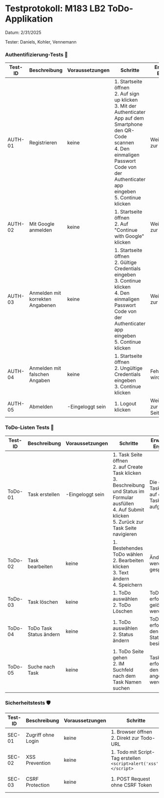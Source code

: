 
# Testprotokoll: M183 LB2 ToDo-Applikation
Datum: 2/31/2025

Tester: Daniels, Kohler, Vennemann

### Authentifizierung-Tests 🔑

| Test-ID | Beschreibung | Voraussetzungen | Schritte | Erwartetes Ergebnis | Status |
|---------|--------------|-----------------|----------|---------------------|--------|
| AUTH-01 | Registrieren  | keine | 1. Startseite öffnen<br>2. Auf sign up klicken<br>3. Mit der Authenticater App auf dem Smartphone den QR-Code scannen<br>4. Den einmaligen Passwort Code von der Authenticater app eingeben<br>5. Continue klicken | Weiterleitung zur Todo-Liste | ✅ |
| AUTH-02 | Mit Google anmelden | keine | 1. Startseite öffnen<br>2. Auf "Continue with Google" klicken | Weiterleitung zur Todo-Liste | ✅ |
| AUTH-03 | Anmelden mit korrekten Angabenen | keine | 1. Startseite öffnen<br>2. Gültige Credentials eingeben<br>3. Continue klicken<br>4. Den einmaligen Passwort Code von der Authenticater app eingeben<br>5. Continue klicken | Weiterleitung zur Todo-Liste | ✅ |
| AUTH-04 | Anmelden mit falschen Angaben | keine | 1. Startseite öffnen<br>2. Ungültige Credentials eingeben<br>3. Continue klicken | Fehlermeldung wird angezeigt | ✅ |
| AUTH-05 | Abmelden | -Eingeloggt sein | 1. Logout klicken | Weiterleitung zur Login-Seite | ✅ |


### ToDo-Listen Tests 📝

| Test-ID | Beschreibung | Voraussetzungen | Schritte | Erwartetes Ergebnis | Status |
|---------|--------------|-----------------|----------|---------------------|--------|
| ToDo-01 | Task erstellen | -Eingeloggt sein | 1. Task Seite öffnen<br>2. auf Create Task klicken<br>3. Beschreibung und Status im Formular ausfüllen<br>4. Auf Submit klicken<br>5. Zurück zur Task Seite navigieren | Die erstellte Task wird auf der Task Seite aufgelistet | ✅ |
| ToDo-02 | Task bearbeiten | keine | 1. Bestehendes ToDo wählen<br>2. Bearbeiten klicken<br>3. Text ändern<br>4. Speichern | Änderungen werden gespeichert | ✅ |
| ToDo-03 | Task löschen | keine | 1. ToDo auswählen<br>2. ToDo Löschen | ToDo sollte erfolgreich gelöscht werden | ✅ |
| ToDo-04 | ToDo Task Status ändern | keine | 1. ToDo auswählen<br>2. Status ändern | ToDo sollte erfolgreich den neuen Status besitzen | ✅ |
| ToDo-05 | Suche nach Task | keine | 1. ToDo Seite gehen<br>2. IM Suchfeld nach dem Task Namen suchen | Task sollte erfolgreich den angezeigt werden | ✅ |



### Sicherheitstests 🛡️

| Test-ID | Beschreibung | Voraussetzungen | Schritte | Erwartetes Ergebnis | Status |
|---------|--------------|-----------------|----------|---------------------|--------|
| SEC-01 | Zugriff ohne Login | keine | 1. Browser öffnen<br>2. Direkt zur Todo-URL | Redirect zum Login | ✅ |
| SEC-02 | XSS Prevention | keine | 1. Todo mit Script-Tag erstellen<br>`<script>alert('xss')</script>` | Script wird escaped angezeigt | ✅ |
| SEC-03 | CSRF Protection | keine | 1. POST Request ohne CSRF Token | Request wird abgelehnt | ✅ |
